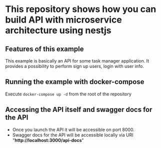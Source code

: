 # This repository shows how you can build API with microservice architecture using nestjs

## Features of this example

This example is basically an API for some task manager application. It provides a possibility to perform sign up users, login with user info.

## Running the example with docker-compose

Execute `docker-compose up -d` from the root of the repository

## Accessing the API itself and swagger docs for the API
- Once you launch the API it will be accessible on port 8000.
- Swagger docs for the API will be accessible locally via URI "**http://localhost:3000/api-docs**"